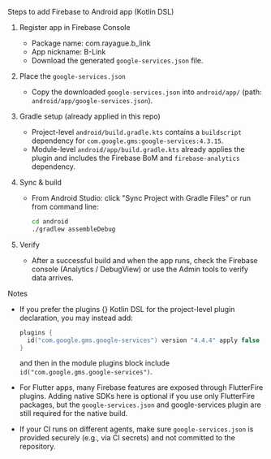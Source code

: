 Steps to add Firebase to Android app (Kotlin DSL)

1) Register app in Firebase Console
   - Package name: com.rayague.b_link
   - App nickname: B-Link
   - Download the generated `google-services.json` file.

2) Place the `google-services.json`
   - Copy the downloaded `google-services.json` into `android/app/` (path: `android/app/google-services.json`).

3) Gradle setup (already applied in this repo)
   - Project-level `android/build.gradle.kts` contains a `buildscript` dependency for `com.google.gms:google-services:4.3.15`.
   - Module-level `android/app/build.gradle.kts` already applies the plugin and includes the Firebase BoM and `firebase-analytics` dependency.

4) Sync & build
   - From Android Studio: click "Sync Project with Gradle Files" or run from command line:
     ```bash
     cd android
     ./gradlew assembleDebug
     ```

5) Verify
   - After a successful build and when the app runs, check the Firebase console (Analytics / DebugView) or use the Admin tools to verify data arrives.

Notes
- If you prefer the plugins {} Kotlin DSL for the project-level plugin declaration, you may instead add:
  ```kotlin
  plugins {
    id("com.google.gms.google-services") version "4.4.4" apply false
  }
  ```
  and then in the module plugins block include `id("com.google.gms.google-services")`.

- For Flutter apps, many Firebase features are exposed through FlutterFire plugins. Adding native SDKs here is optional if you use only FlutterFire packages, but the `google-services.json` and google-services plugin are still required for the native build.

- If your CI runs on different agents, make sure `google-services.json` is provided securely (e.g., via CI secrets) and not committed to the repository.
